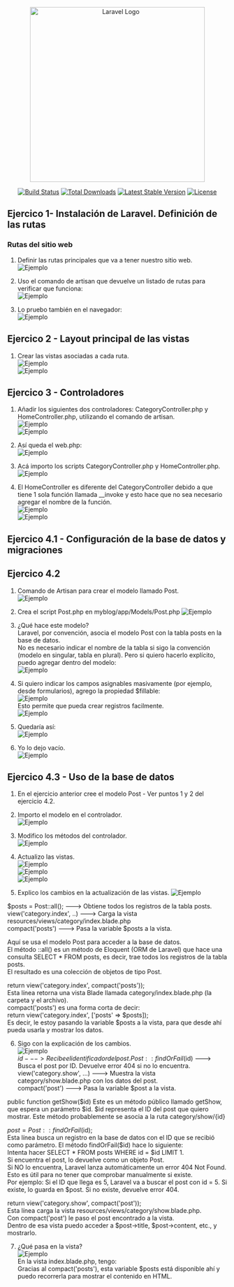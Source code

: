 <p align="center"><a href="https://laravel.com" target="_blank"><img src="https://raw.githubusercontent.com/laravel/art/master/logo-lockup/5%20SVG/2%20CMYK/1%20Full%20Color/laravel-logolockup-cmyk-red.svg" width="400" alt="Laravel Logo"></a></p>

<p align="center">
<a href="https://github.com/laravel/framework/actions"><img src="https://github.com/laravel/framework/workflows/tests/badge.svg" alt="Build Status"></a>
<a href="https://packagist.org/packages/laravel/framework"><img src="https://img.shields.io/packagist/dt/laravel/framework" alt="Total Downloads"></a>
<a href="https://packagist.org/packages/laravel/framework"><img src="https://img.shields.io/packagist/v/laravel/framework" alt="Latest Stable Version"></a>
<a href="https://packagist.org/packages/laravel/framework"><img src="https://img.shields.io/packagist/l/laravel/framework" alt="License"></a>
</p>

## Ejercico 1- Instalación de Laravel. Definición de las rutas  
  
### Rutas del sitio web  
  
1.  Definir las rutas principales que va a tener nuestro sitio web.  
![Ejemplo](./images/imagenesReadme/1_01.png)  
  
2. Uso el comando de artisan que devuelve un listado de rutas para verificar que funciona:  
![Ejemplo](./images/imagenesReadme/1_02.png)  
  
3. Lo pruebo también en el navegador:  
![Ejemplo](./images/imagenesReadme/1_03.png)  
    
    
## Ejercico 2 - Layout principal de las vistas  
  
1. Crear las vistas asociadas a cada ruta.  
![Ejemplo](./images/imagenesReadme/2_01.png)  
![Ejemplo](./images/imagenesReadme/2_02.png)  
    
    
## Ejercico 3 - Controladores  
  
1. Añadir los siguientes dos controladores: CategoryController.php y HomeController.php, utilizando el comando de artisan.  
![Ejemplo](./images/imagenesReadme/3_01.png)  
![Ejemplo](./images/imagenesReadme/3_02.png)  
  
2. Así queda el web.php:  
![Ejemplo](./images/imagenesReadme/3_03.png)  
  
3. Acá importo los scripts CategoryController.php y HomeController.php.  
![Ejemplo](./images/imagenesReadme/3_04.png)  
  
4. El HomeController es diferente del CategoryController debido a que tiene 1 sola función llamada __invoke y esto hace que no sea necesario agregar el nombre de la función.  
![Ejemplo](./images/imagenesReadme/3_05.png)  
![Ejemplo](./images/imagenesReadme/3_06.png)  
  
    
## Ejercico 4.1 - Configuración de la base de datos y migraciones  
  
    
## Ejercico 4.2  
  
1. Comando de Artisan para crear el modelo llamado Post.  
![Ejemplo](./images/imagenesReadme/4-2_01.png)  
  
2. Crea el script Post.php en myblog/app/Models/Post.php
![Ejemplo](./images/imagenesReadme/4-2_02.png)  
  
3. ¿Qué hace este modelo?  
Laravel, por convención, asocia el modelo Post con la tabla posts en la base de datos.  
No es necesario indicar el nombre de la tabla si sigo la convención (modelo en singular, tabla en plural). Pero si quiero hacerlo explícito, puedo agregar dentro del modelo:  
![Ejemplo](./images/imagenesReadme/4-2_03.png)  
  
4. Si quiero indicar los campos asignables masivamente (por ejemplo, desde formularios), agrego la propiedad $fillable:  
![Ejemplo](./images/imagenesReadme/4-2_04.png)  
  Esto permite que pueda crear registros facilmente.  
![Ejemplo](./images/imagenesReadme/4-2_05.png)  
  
5. Quedaría así:  
![Ejemplo](./images/imagenesReadme/4-2_06.png)  
  
6. Yo lo dejo vacío.  
![Ejemplo](./images/imagenesReadme/4-2_07.png)  
  
    
## Ejercico 4.3 - Uso de la base de datos  
  
1. En el ejercicio anterior cree el modelo Post - Ver puntos 1 y 2 del ejercicio 4.2.
  
2. Importo el modelo en el controlador.  
![Ejemplo](./images/imagenesReadme/4-3_01.png)  
  
3. Modifico los métodos del controlador.  
![Ejemplo](./images/imagenesReadme/4-3_02.png)  
  
4. Actualizo las vistas.  
![Ejemplo](./images/imagenesReadme/4-3_03.png)  
![Ejemplo](./images/imagenesReadme/4-3_04.png)  
![Ejemplo](./images/imagenesReadme/4-3_05.png)  
  
5. Explico los cambios en la actualización de las vistas.
![Ejemplo](./images/imagenesReadme/4-3_06.png)  
  
$posts = Post::all(); ---> Obtiene todos los registros de la tabla posts.  
view('category.index', ..) ---> Carga la vista resources/views/category/index.blade.php  
compact('posts') ---> Pasa la variable $posts a la vista.
  
Aquí se usa el modelo Post para acceder a la base de datos.  
El método ::all() es un método de Eloquent (ORM de Laravel) que hace una consulta SELECT * FROM posts, es decir, trae todos los registros de la tabla posts.  
El resultado es una colección de objetos de tipo Post.  
  
return view('category.index', compact('posts'));  
Esta línea retorna una vista Blade llamada category/index.blade.php (la carpeta y el archivo).  
compact('posts') es una forma corta de decir:  
return view('category.index', ['posts' => $posts]);  
Es decir, le estoy pasando la variable $posts a la vista, para que desde ahí pueda usarla y mostrar los datos.  
  
6. Sigo con la explicación de los cambios.  
![Ejemplo](./images/imagenesReadme/4-3_07.png)  
$id ---> Recibe el identificador del post.
Post::findOrFail($id) ---> 	Busca el post por ID. Devuelve error 404 si no lo encuentra.  
view('category.show', ...) ---> Muestra la vista category/show.blade.php con los datos del post.  
compact('post') ---> Pasa la variable $post a la vista.  
  
public function getShow($id)
Este es un método público llamado getShow, que espera un parámetro $id.
$id representa el ID del post que quiero mostrar.
Este método probablemente se asocia a la ruta category/show/{id}  
  
$post = Post::findOrFail($id);  
Esta línea busca un registro en la base de datos con el ID que se recibió como parámetro.
El método findOrFail($id) hace lo siguiente:  
Intenta hacer SELECT * FROM posts WHERE id = $id LIMIT 1.  
Si encuentra el post, lo devuelve como un objeto Post.  
Si NO lo encuentra, Laravel lanza automáticamente un error 404 Not Found.  
Esto es útil para no tener que comprobar manualmente si existe.  
Por ejemplo: Si el ID que llega es 5, Laravel va a buscar el post con id = 5. Si existe, lo guarda en $post. Si no existe, devuelve error 404.  

return view('category.show', compact('post'));  
Esta línea carga la vista resources/views/category/show.blade.php.  
Con compact('post') le paso el post encontrado a la vista.  
Dentro de esa vista puedo acceder a $post->title, $post->content, etc., y mostrarlo.  

7. ¿Qué pasa en la vista?  
![Ejemplo](./images/imagenesReadme/4-3_06.png)  
En la vista index.blade.php, tengo:  
Gracias al compact('posts'), esta variable $posts está disponible ahí y puedo recorrerla para mostrar el contenido en HTML.  